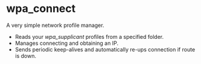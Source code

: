 # wpa_connect
A very simple network profile manager.

- Reads your _wpa_supplicant_ profiles from a specified folder.
- Manages connecting and obtaining an IP.
- Sends periodic keep-alives and automatically re-ups connection if route is down.

